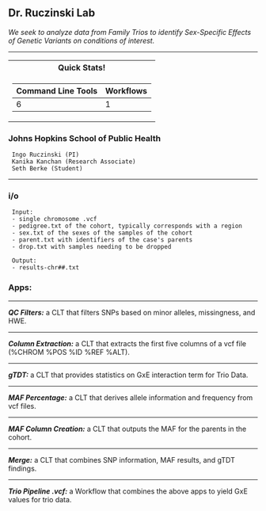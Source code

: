 ## Dr. Ruczinski Lab 
*We seek to analyze data from Family Trios to identify Sex-Specific Effects of Genetic Variants on conditions of interest.*

 ---
<table>
<tr>
<th>Quick Stats!</th>
</tr>
<tr>

<td>

Command Line Tools | Workflows
--|--
6 | 1 

</td></tr> 
</table>



### Johns Hopkins School of Public Health

     Ingo Ruczinski (PI)
     Kanika Kanchan (Research Associate)
     Seth Berke (Student)

-----

### i/o

     Input:
     - single chromosome .vcf
     - pedigree.txt of the cohort, typically corresponds with a region
     - sex.txt of the sexes of the samples of the cohort
     - parent.txt with identifiers of the case's parents
     - drop.txt with samples needing to be dropped
     
     Output:
     - results-chr##.txt

### Apps:

-----

***QC Filters:*** a CLT that filters SNPs based on minor alleles, missingness, and HWE.

-----

***Column Extraction:*** a CLT that extracts the first five columns of a vcf file (%CHROM %POS %ID %REF %ALT).

-----

***gTDT:*** a CLT that provides statistics on GxE interaction term for Trio Data.

-----


***MAF Percentage:*** a CLT that derives allele information and frequency from vcf files.

-----

***MAF Column Creation:*** a CLT that outputs the MAF for the parents in the cohort.

-----

***Merge:*** a CLT that combines SNP information, MAF results, and gTDT findings.

-----

***Trio Pipeline .vcf:*** a Workflow that combines the above apps to yield GxE values for trio data.
